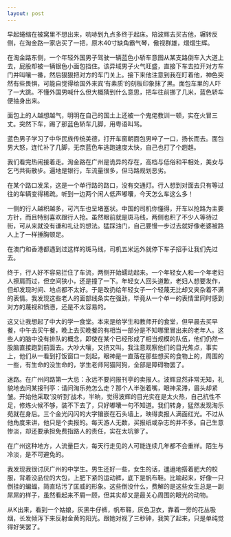 ```yaml
---
layout: post
---
```

早起蜷缩在被窝里不想出来，吭哧到九点多终于起床。陪波辉去买吉他，辗转反侧，在淘金路一家店买了一把，原木40寸缺角霸气琴，傲视群雄，熠熠生辉。

在淘金路东侧，一个年轻外国男子驾驶一辆蓝色小轿车意图从某支路倒车入大道上去，屁股却被一辆银色小面包挡住。该异域男子火气旺盛，直接下车去拉开对方车门并叫嚷一番，然后狠狠把对方的车门关上。接下来他注意到我在盯着他，神色突然有些畏惧，可能自觉得给国外来宾‘有素质’的刻板印象抹了黑。面包车里的人吓了一大跳。不懂外国男喊什么但大概猜到什么意思，把车往前挪了几米，蓝色轿车便抽身出来。

面包上的人越想越气，明明在自己的国土上还被一个鬼佬教训一顿，实在火冒三丈。突然下车，踢了那蓝色轿车几脚，用粤语叫骂。

蓝色男子学习了中华民族传统美德，打开车窗朝面包男啐了一口，扬长而去。面包男大怒，连忙补了几脚，无奈蓝色车逃跑速度太快，自己也打了个趔趄。

我们看完热闹接着走。淘金路在广州是诡异的存在，高档与低俗和平相处，美女与乞丐共街散步。遍地是银行，车流量很多，但马路规划恶劣。

在某个路口发呆，这是一个单行路的路口，没有交通灯。行人想到对面去只有等过往的车辆变得稀疏。听到一边两个闲人低声嘟囔，今天怎么车这么多！

一侧的行人越积越多，可汽车也呈堵塞状。中国的司机你懂得，开车以抢路为主要方针，而且特别喜欢跟行人抢。虽然眼前就是斑马线，两侧也积了不少人等待过街，可从来就没有谦和礼让的想法。猛踩油门，自己要慢一步过去就好像老婆被路人上了一样捶胸顿足。

在澳门和香港都遇到过这样的斑马线，司机五米远外就停下车子招手让我们先过去。

终于，行人好不容易拦住了车流，两侧开始蠕动起来。一个年轻女人和一个年老妇人擦肩而过，但空间狭小，还是撞了一下。年轻女人回头道歉，老妇人想要发作，但却发现时间、地点都不太好。于是改扔给年轻女子一个轻蔑无比却又夹杂着不满的表情。我发现这些老人的面部线条实在强劲，毕竟从一个单一的表情里同时感到对方的蔑视和愤懑，还是不太容易的。

这又让我想起了中大的学一食堂。本来是给学生和教师开的食堂，但早晨去买早餐，中午去买午餐，晚上去买晚餐的有相当一部分是不知哪里冒出来的老年人。这些人的脑中没有排队的概念，即使在某个已经形成了相当规模的队伍，他们仍然一股脑直接跑到前面去。大吵大嚷，又挤又叫。我注意观察他们的目光焦点，事实上，他们从一看到打饭窗口一刻起，眼神是一直落在那些想买的食物上的，周围的一些，有生命的没生命的，学生老师阿猫阿狗，全部是障碍物罢了。

迷路。在广州问路第一大忌：永远不要问报刊亭的卖报人。波辉显然非常无知，礼貌地去问某报刊亭：请问淘乐苑怎么走？那个人半张着嘴，眼神呆滞，眉头却紧皱。开始他采取‘没听到’战术，半晌，觉得波辉的目光实在是太火热，自己抗性不足，修炼火候不够，装不下去了，只好嘟囔一句不知道。我们转身，猛然发现淘乐苑就在身后。三个金光闪闪的大字镶嵌在石头墙上，映得卖报人满面红光。不过从他角度来讲，他只是个卖报的。每天游人无数，买报纸或杂志的并不多。自己生意惨淡，却还要承担免费指路人的责任，实在太坑爹了。

在广州这种地方，人流量巨大，每天行走见的人可能连续几年都不会重样。陌生与冷淡，是不可避免的。

我发现我很讨厌广州的中学生。男生还好一些，女生的话，邋遢地搭着肥大的校服，背着没品位的大包，上肥下紧的运动裤，底下是帆布鞋。比喻起来，好像一只倒挂的蝙蝠，简直玷污了匡威的形象。这些倒没什么，费解的是这些女生总是一副屌屌的样子，虽然看起来不屑一顾，但其实却又是最关心周围的眼光的动物。

从K出来，看到一个姑娘，灰黑牛仔裤，帆布鞋，灰色卫衣，靠着一旁的花丛吸烟，长发倾泻下来反射金黄的阳光。跟她对视了三秒钟，我笑了起来，只是单纯觉得好笑罢了。